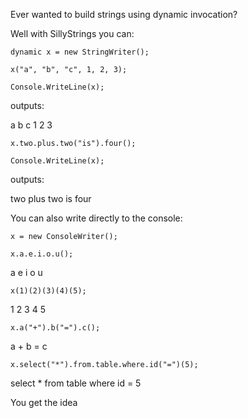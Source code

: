 Ever wanted to build strings using dynamic invocation?

Well with SillyStrings you can:

	dynamic x = new StringWriter();

	x("a", "b", "c", 1, 2, 3);

	Console.WriteLine(x);


outputs:

a b c 1 2 3 


	x.two.plus.two("is").four();

	Console.WriteLine(x);

	
outputs:

two plus two is four


You can also write directly to the console:


	x = new ConsoleWriter();

	x.a.e.i.o.u();


a e i o u 


	x(1)(2)(3)(4)(5);


1 2 3 4 5


	x.a("+").b("=").c();


a + b = c


	x.select("*").from.table.where.id("=")(5);


select * from table where id = 5


You get the idea